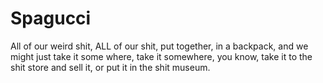 # Spagucci
All of our weird shit, ALL of our shit, put together, in a backpack, and we might just take it some where, take it somewhere, you know, take it to the shit store and sell it, or put it in the shit museum.
